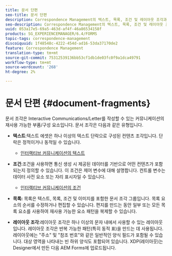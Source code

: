 ```yaml
---
title: 문서 단편
seo-title: 문서 단편
description: Correspondence Management의 텍스트, 목록, 조건 및 레이아웃 조각과 같은 문서 조각을 사용하면 고객 커뮤니케이션의 정적, 동적 및 반복 가능한 구성 요소를 구성할 수 있습니다.
seo-description: Correspondence Management의 텍스트, 목록, 조건 및 레이아웃 조각과 같은 문서 조각을 사용하면 고객 커뮤니케이션의 정적, 동적 및 반복 가능한 구성 요소를 구성할 수 있습니다.
uuid: 053a17e5-69a5-463d-af4f-46a86534158f
products: SG_EXPERIENCEMANAGER/6.4/FORMS
topic-tags: correspondence-management
discoiquuid: 1f48548c-4222-454d-ad16-53da37170de2
feature: Correspondence Management
translation-type: tm+mt
source-git-commit: 75312539136bb53cf1db1de03fc0f9a1dca49791
workflow-type: tm+mt
source-wordcount: '268'
ht-degree: 2%

---
```



# 문서 단편 {#document-fragments}

문서 조각은 Interactive Communications/Letter를 작성할 수 있는 커뮤니케이션의 재사용 가능한 부품/구성 요소입니다. 문서 조각은 다음과 같은 유형입니다.

* **텍스트**:텍스트 에셋은 하나 이상의 텍스트 단락으로 구성된 컨텐츠 조각입니다. 단락은 정적이거나 동적일 수 있습니다.

   * [인터랙티브 커뮤니케이션의 텍스트](/help/forms/using/texts-interactive-communications.md)

* **조건**:조건을 사용하면 통신 생성 시 제공된 데이터를 기반으로 어떤 컨텐츠가 포함되는지 정의할 수 있습니다. 이 조건은 제어 변수에 대해 설명합니다. 컨트롤 변수는 데이터 사전 요소 또는 자리 표시자일 수 있습니다.

   * [인터랙티브 커뮤니케이션의 조건](/help/forms/using/conditions-interactive-communications.md)

* **목록:** 목록은 텍스트, 목록, 조건 및 이미지를 포함한 문서 조각 그룹입니다. 목록 요소의 순서를 수정하거나 편집할 수 있습니다. 편지를 만드는 동안 일부 또는 모든 목록 요소를 사용하여 재사용 가능한 요소 패턴을 복제할 수 있습니다.
* **레이아웃 조각**:레이아웃 조각은 하나 이상의 문자 내에서 사용할 수 있는 레이아웃입니다. 레이아웃 조각은 반복 가능한 패턴(특히 동적 표)을 만드는 데 사용됩니다. 레이아웃에는 &quot;주소&quot; 및 &quot;참조 번호&quot;와 같은 일반적인 양식 필드가 포함될 수 있습니다. 대상 영역을 나타내는 빈 하위 양식도 포함되어 있습니다. XDP(레이아웃)는 Designer에서 만든 다음 AEM Forms에 업로드됩니다.

